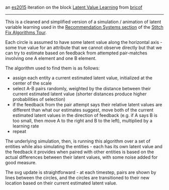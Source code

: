 an [es2015](https://babeljs.io/learn-es2015/) iteration on the block [Latent Value Learning](https://bl.ocks.org/bricof/289866256121e20949abfc3a39d5805d) from [bricof](https://bl.ocks.org/bricof)

---

This is a cleaned and simplified version of a simulation / animation of latent variable learning used in the [Recommendation Systems section](http://algorithms-tour.stitchfix.com/#recommendation-systems) of the [Stitch Fix Algorithms Tour](http://algorithms-tour.stitchfix.com/).

Each circle is assumed to have some latent value along the horizontal axis - some true value for an attribute that we cannot observe directly but that we can try to estimate based on feedback from attempted pair-matches involving one A element and one B element.

The algorithm used to find them is as follows:

* assign each entity a current estimated latent value, initialized at the center of the scale
* select A-B pairs randomly, weighted by the distance between their current estimated latent value (shorter distances produce higher probabilities of selection)
* if the feedback from the pair attempt says their relative latent values are different than what our estimates suggest, move both of the current estimated latent values in the direction of feedback (e.g. if A says B is too small, then move A to the right and B to the left), multiplied by a learning rate
* repeat

The underlying simulation, then, is running this algorithm over a set of entities while also simulating the entities - each has its own latent value and the feedback it provides when paired with other entities is based on the actual differences between their latent values, with some noise added for good measure.

The svg update is straightforward - at each timestep, pairs are shown by lines between the circles, and the circles are transitioned to their new location based on their current estimated latent value.